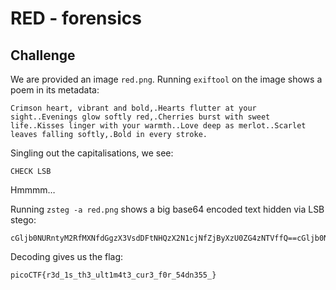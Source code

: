 # RED - forensics

## Challenge

We are provided an image `red.png`.
Running `exiftool` on the image shows a poem in its metadata:

```
Crimson heart, vibrant and bold,.Hearts flutter at your sight..Evenings glow softly red,.Cherries burst with sweet life..Kisses linger with your warmth..Love deep as merlot..Scarlet leaves falling softly,.Bold in every stroke.
```

Singling out the capitalisations, we see:

```
CHECK LSB
```

Hmmmm…

Running `zsteg -a red.png` shows a big base64 encoded text hidden via LSB stego:

```
cGljb0NURntyM2RfMXNfdGgzX3VsdDFtNHQzX2N1cjNfZjByXzU0ZG4zNTVffQ==cGljb0NURntyM2RfMXNfdGgzX3VsdDFtNHQzX2N1cjNfZjByXzU0ZG4zNTVffQ==cGljb0NURntyM2RfMXNfdGgzX3VsdDFtNHQzX2N1cjNfZjByXzU0ZG4zNTVffQ==cGljb0NURntyM2RfMXNfdGgzX3VsdDFtNHQzX2N1cjNfZjByXzU0ZG4zNTVffQ==
```

Decoding gives us the flag:


```
picoCTF{r3d_1s_th3_ult1m4t3_cur3_f0r_54dn355_}
```
